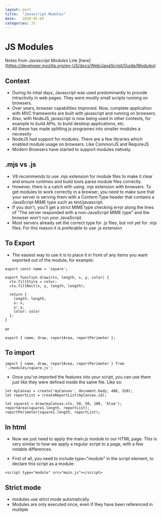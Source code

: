 ```yaml
---
layout: post
title:  "Javascript Modules"
date:   2020-05-03
categories: JS
---
```


# JS Modules

Notes from *Javascript Modules* Link [here] (https://developer.mozilla.org/en-US/docs/Web/JavaScript/Guide/Modules)

## Context

- During its intial days, Javascript was used predominantly to provide intractivity in web pages. They were mostly small scripts running on browsers.
- Over years, browser capabilities improved. Now, complete application with MVC frameworks are built with javascript and running on browsers.
- Also, with NodeJS, javascript is now being used in other contexts, for example to build APIs, to build desktop applications, etc.
- All these has made splitting js programes into smaller modules a necessity
- NodeJS had support for modules. There are a few libraries which enabled module usage on browsers. Like CommonJS and RequireJS
- Modern Browsers have started to support modules natively. 

## .mjs vs .js

- V8 recommends to use .mjs extension for module files to make it clear and ensure runtimes and build tools parse module files correctly.
- However, there is a catch with using .mjs extension with browsers. To get modules to work correctly in a browser, you need to make sure that your server is serving them with a Content-Type header that contains a JavaScript MIME type such as text/javascript.
- If you don't, you'll get a strict MIME type checking error along the lines of "The server responded with a non-JavaScript MIME type" and the browser won't run your JavaScript.
- Most servers already set the correct type for .js files, but not yet for .mjs files. For this reason it is preferable to use .js extension

## To Export

- The easiest way to use it is to place it in front of any items you want exported out of the module, for example:

```
export const name = 'square';

export function draw(ctx, length, x, y, color) {
  ctx.fillStyle = color;
  ctx.fillRect(x, y, length, length);

  return {
    length: length,
    x: x,
    y: y,
    color: color
  };
}
```

or

```
export { name, draw, reportArea, reportPerimeter };
```

## To import

```
import { name, draw, reportArea, reportPerimeter } from './modules/square.js';
```

- Once you've imported the features into your script, you can use them just like they were defined inside the same file. Like so:

```
let myCanvas = create('myCanvas', document.body, 480, 320);
let reportList = createReportList(myCanvas.id);

let square1 = draw(myCanvas.ctx, 50, 50, 100, 'blue');
reportArea(square1.length, reportList);
reportPerimeter(square1.length, reportList);
```

## In html

- Now we just need to apply the main.js module to our HTML page. This is very similar to how we apply a regular script to a page, with a few notable differences.

- First of all, you need to include type="module" in the script element, to declare this script as a module:

```
<script type="module" src="main.js"></script>
```

## Strict mode

- modules use strict mode automatically
- Modules are only executed once, even if they have been referenced in multiple <script> tags.

## module path

- module path is relative to the site root by default
- if `.` syntax is used to denote the current folder then such paths are relative to the current folder



